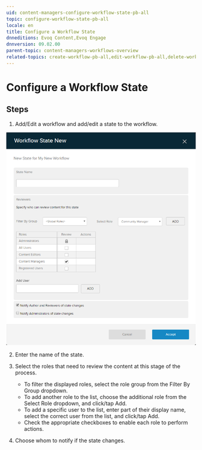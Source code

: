 ```yaml
---
uid: content-managers-configure-workflow-state-pb-all
topic: configure-workflow-state-pb-all
locale: en
title: Configure a Workflow State
dnneditions: Evoq Content,Evoq Engage
dnnversion: 09.02.00
parent-topic: content-managers-workflows-overview
related-topics: create-workflow-pb-all,edit-workflow-pb-all,delete-workflow-pb-all
---
```


# Configure a Workflow State

## Steps

1.  Add/Edit a workflow and add/edit a state to the workflow.

  

![Add a State button](/images/scr-pb-Workflows-AddStateForm.png)

  

2.  Enter the name of the state.
3.  Select the roles that need to review the content at this stage of the process.
    
    *   To filter the displayed roles, select the role group from the Filter By Group dropdown.
    *   To add another role to the list, choose the additional role from the Select Role dropdown, and click/tap Add.
    *   To add a specific user to the list, enter part of their display name, select the correct user from the list, and click/tap Add.
    *   Check the appropriate checkboxes to enable each role to perform actions.
    
4.  Choose whom to notify if the state changes.